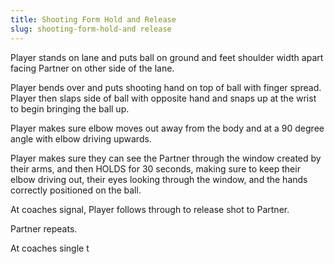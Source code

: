 ```yaml
---
title: Shooting Form Hold and Release
slug: shooting-form-hold-and release
---
```

Player stands on lane and puts ball on ground and feet shoulder width apart facing Partner on other side of the lane. 

Player bends over and puts shooting hand on top of ball with finger spread. Player then slaps side of ball with opposite hand and snaps up at the wrist to begin bringing the ball up.

Player makes sure elbow moves out away from the body and at a 90 degree angle with elbow driving upwards.

Player makes sure they can see the Partner through the window created by their arms, and then HOLDS for 30 seconds, making sure to keep their elbow driving out, their eyes looking through the window, and the hands correctly positioned on the ball.

At coaches signal, Player follows through to release shot to Partner.

Partner repeats.



At coaches single t
